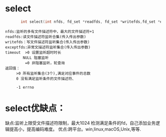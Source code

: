 # select
```c
       int select(int nfds, fd_set *readfds, fd_set *writefds,fd_set *exceptfds, struct timeval *timeout);
```
```
nfds:监听的多有文件描述符中，最大的文件描述符+1
readfds:读文件描述符监听合集(传入传出参数)
writefds：写文件描述符监听集合(传入传出参数)
exceptfds:异常文描述符监听集合(传入传出参数)
timeout  >0 设置监听超时时长
        NULL 阻塞监听
         =0 非阻塞监听，轮查询
返回值：
     >0 所有监听集合(3个),满足对应事件的总数
     0 没有满足监听条件的文件描述符、
     
     -1 errno
```

# select优缺点：
缺点:监听上限受文件描述符限制，最大1024
    检测满足条件的fd，自己添加业务逻辑提高小，提高编码难度。
优点:跨平台。win,linux,macOS,Unix,等等.
